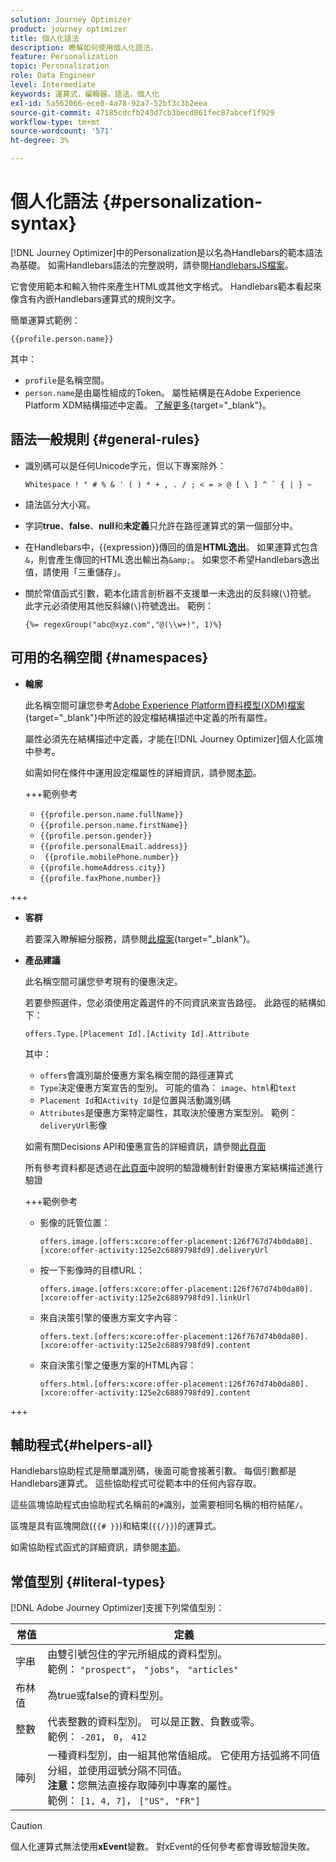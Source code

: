 ```yaml
---
solution: Journey Optimizer
product: journey optimizer
title: 個人化語法
description: 瞭解如何使用個人化語法。
feature: Personalization
topic: Personalization
role: Data Engineer
level: Intermediate
keywords: 運算式，編輯器，語法，個人化
exl-id: 5a562066-ece0-4a78-92a7-52bf3c3b2eea
source-git-commit: 47185cdcfb243d7cb3becd861fec87abcef1f929
workflow-type: tm+mt
source-wordcount: '571'
ht-degree: 3%

---
```


# 個人化語法 {#personalization-syntax}

[!DNL Journey Optimizer]中的Personalization是以名為Handlebars的範本語法為基礎。 如需Handlebars語法的完整說明，請參閱[HandlebarsJS檔案](https://handlebarsjs.com/)。

它會使用範本和輸入物件來產生HTML或其他文字格式。 Handlebars範本看起來像含有內嵌Handlebars運算式的規則文字。

簡單運算式範例：

`{{profile.person.name}}`

其中：

* `profile`是名稱空間。
* `person.name`是由屬性組成的Token。 屬性結構是在Adobe Experience Platform XDM結構描述中定義。 [了解更多](https://experienceleague.adobe.com/docs/experience-platform/xdm/home.html?lang=zh-Hant){target="_blank"}。

## 語法一般規則 {#general-rules}

* 識別碼可以是任何Unicode字元，但以下專案除外：

  ```
  Whitespace ! " # % & ' ( ) * + , . / ; < = > @ [ \ ] ^ ` { | } ~
  ```

* 語法區分大小寫。

* 字詞&#x200B;**true**、**false**、**null**&#x200B;和&#x200B;**未定義**&#x200B;只允許在路徑運算式的第一個部分中。

* 在Handlebars中，{{expression}}傳回的值是&#x200B;**HTML逸出**。 如果運算式包含`&`，則會產生傳回的HTML逸出輸出為`&amp;`。 如果您不希望Handlebars逸出值，請使用「三重儲存」。

* 關於常值函式引數，範本化語言剖析器不支援單一未逸出的反斜線(`\`)符號。 此字元必須使用其他反斜線(`\`)符號逸出。 範例：

  `{%= regexGroup("abc@xyz.com","@(\\w+)", 1)%}`

## 可用的名稱空間 {#namespaces}

* **輪廓**

  此名稱空間可讓您參考[Adobe Experience Platform資料模型(XDM)檔案](https://experienceleague.adobe.com/docs/experience-platform/xdm/home.html?lang=zh-Hant){target="_blank"}中所述的設定檔結構描述中定義的所有屬性。

  屬性必須先在結構描述中定義，才能在[!DNL Journey Optimizer]個人化區塊中參考。

  如需如何在條件中運用設定檔屬性的詳細資訊，請參閱[本節](functions/helpers.md#if-function)。

  +++範例參考

   * `{{profile.person.name.fullName}}`
   * `{{profile.person.name.firstName}}`
   * `{{profile.person.gender}}`
   * `{{profile.personalEmail.address}}`
   * ` {{profile.mobilePhone.number}}`
   * `{{profile.homeAddress.city}}`
   * `{{profile.faxPhone.number}}`

+++

* **客群**

  若要深入瞭解細分服務，請參閱[此檔案](https://experienceleague.adobe.com/docs/experience-platform/segmentation/home.html?lang=zh-Hant){target="_blank"}。

* **產品建議**

  此名稱空間可讓您參考現有的優惠決定。

  若要參照選件，您必須使用定義選件的不同資訊來宣告路徑。 此路徑的結構如下：

  `offers.Type.[Placement Id].[Activity Id].Attribute`

  其中：

   * `offers`會識別屬於優惠方案名稱空間的路徑運算式
   * `Type`決定優惠方案宣告的型別。 可能的值為： `image`、`html`和`text`
   * `Placement Id`和`Activity Id`是位置與活動識別碼
   * `Attributes`是優惠方案特定屬性，其取決於優惠方案型別。 範例： `deliveryUrl`影像

  如需有關Decisions API和優惠宣告的詳細資訊，請參閱[此頁面](../offers/api-reference/offer-delivery-api/decisioning-api.md)

  所有參考資料都是透過在[此頁面](../personalization/personalization-build-expressions.md)中說明的驗證機制針對優惠方案結構描述進行驗證

  +++範例參考

   * 影像的託管位置：

     `offers.image.[offers:xcore:offer-placement:126f767d74b0da80].[xcore:offer-activity:125e2c6889798fd9].deliveryUrl`

   * 按一下影像時的目標URL：

     `offers.image.[offers:xcore:offer-placement:126f767d74b0da80].[xcore:offer-activity:125e2c6889798fd9].linkUrl`

   * 來自決策引擎的優惠方案文字內容：

     `offers.text.[offers:xcore:offer-placement:126f767d74b0da80].[xcore:offer-activity:125e2c6889798fd9].content`

   * 來自決策引擎之優惠方案的HTML內容：

     `offers.html.[offers:xcore:offer-placement:126f767d74b0da80].[xcore:offer-activity:125e2c6889798fd9].content`

+++

## 輔助程式{#helpers-all}

Handlebars協助程式是簡單識別碼，後面可能會接著引數。 每個引數都是Handlebars運算式。 這些協助程式可從範本中的任何內容存取。

這些區塊協助程式由協助程式名稱前的`#`識別，並需要相同名稱的相符結尾`/`。

區塊是具有區塊開啟(`{{# }}`)和結束(`{{/}}`)的運算式。

如需協助程式函式的詳細資訊，請參閱[本節](functions/helpers.md)。

## 常值型別 {#literal-types}

[!DNL Adobe Journey Optimizer]支援下列常值型別：

| 常值 | 定義 |
| ------- | ---------- |
| 字串 | 由雙引號包住的字元所組成的資料型別。 <br>範例： `"prospect"`， `"jobs"`， `"articles"` |
| 布林值 | 為true或false的資料型別。 |
| 整數 | 代表整數的資料型別。 可以是正數、負數或零。 <br>範例： `-201`， `0`， `412` |
| 陣列 | 一種資料型別，由一組其他常值組成。 它使用方括弧將不同值分組，並使用逗號分隔不同值。<br> **注意：**&#x200B;您無法直接存取陣列中專案的屬性。 <br>範例： `[1, 4, 7]`， `["US", "FR"]` |

>[!CAUTION]
>
>個人化運算式無法使用&#x200B;**xEvent**&#x200B;變數。 對xEvent的任何參考都會導致驗證失敗。
